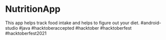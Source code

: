 # NutritionApp
This app helps track food intake and helps to figure out your diet.
#android-studio #java #hacktoberaccepted #hacktober #hacktoberfest #hacktoberfest2021
